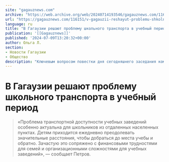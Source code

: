 ```yaml
---
site: "gagauznews.com"
archive: "https://web.archive.org/web/20240714193546/gagauznews.com/116151/v-gagauzii-reshayut-problemu-shkolnogo-transporta-v-uchebnyj-period.html"
url: "https://gagauznews.com/116151/v-gagauzii-reshayut-problemu-shkolnogo-transporta-v-uchebnyj-period.html"
language: ru
title: "В Гагаузии решают проблему школьного транспорта в учебный период"
publication: '[[Gagauznews]]'
published: '2024-07-09T13:20:32+00:00'
author: Ольга Л.
section:
- Новости Гагаузии
- Общество
description: "Ключевым вопросом повестки дня сегодняшнего заседания комиссии НСГ (Народного собрания Гагаузии) по распределению финансовых средств центрального бюджета автономии стало рассмотрение ходатайств от руководителей ряда учебных заведений автономии, сообщил в своих соцсетях заместитель председателя Исполкома Гагаузии Виктор Петров. В ходатайствах речь идёт о выделении дополнительных средств на покрытие расходов, связанных с услугами транспорта для учащихся. «Проблема транспортной доступности учебных заведений особенно актуальна для школьников из отдаленных населенных пунктах. Детям приходится ежедневно преодолевать значительные расстояния, чтобы добраться до места учебы и обратно. Зачастую это сопряжено с финансовыми трудностями для семей и организационными сложностями для учебных заведений», — сообщает Петров. По информации депутата, […]"
---
```


# В Гагаузии решают проблему школьного транспорта в учебный период

> «Проблема транспортной доступности учебных заведений особенно актуальна для школьников из отдаленных населенных пунктах. Детям приходится ежедневно преодолевать значительные расстояния, чтобы добраться до места учебы и обратно. Зачастую это сопряжено с финансовыми трудностями для семей и организационными сложностями для учебных заведений», — сообщает Петров.